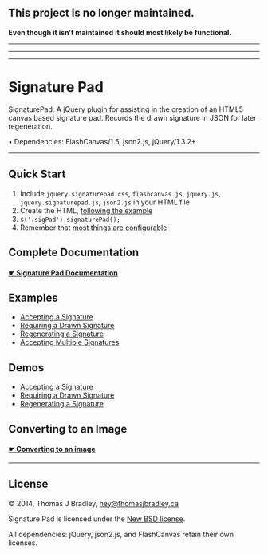 ## This project is no longer maintained.

**Even though it isn’t maintained it should most likely be functional.**

---
---
---

# Signature Pad

SignaturePad: A jQuery plugin for assisting in the creation of an HTML5 canvas based signature pad. Records the drawn signature in JSON for later regeneration.

• Dependencies: FlashCanvas/1.5, json2.js, jQuery/1.3.2+

---

## Quick Start

1. Include `jquery.signaturepad.css`, `flashcanvas.js`, `jquery.js`, `jquery.signaturepad.js`, `json2.js` in your HTML file
2. Create the HTML, [following the example](examples/accept-signature.html)
3. `$('.sigPad').signaturePad();`
4. Remember that [most things are configurable](documentation.md#options)

## Complete Documentation

#### [☛ Signature Pad Documentation](documentation.md)

## Examples

- [Accepting a Signature](examples/accept-signature.html)
- [Requiring a Drawn Signature](examples/require-drawn-signature.html)
- [Regenerating a Signature](examples/regenerate-signature.html)
- [Accepting Multiple Signatures](examples/accept-multiple-signatures.html)

## Demos

- [Accepting a Signature](https://thomasjbradley.github.io/signature-pad/examples/accept-signature.html)
- [Requiring a Drawn Signature](https://thomasjbradley.github.io/signature-pad/examples/require-drawn-signature.html)
- [Regenerating a Signature](https://thomasjbradley.github.io/signature-pad/examples/regenerate-signature.html)

## Converting to an Image

#### [☛ Converting to an image](documentation.md#converting-to-an-image)

---

## License

© 2014, Thomas J Bradley, <hey@thomasjbradley.ca>

Signature Pad is licensed under the [New BSD license](LICENSE).

All dependencies: jQuery, json2.js, and FlashCanvas retain their own licenses.
